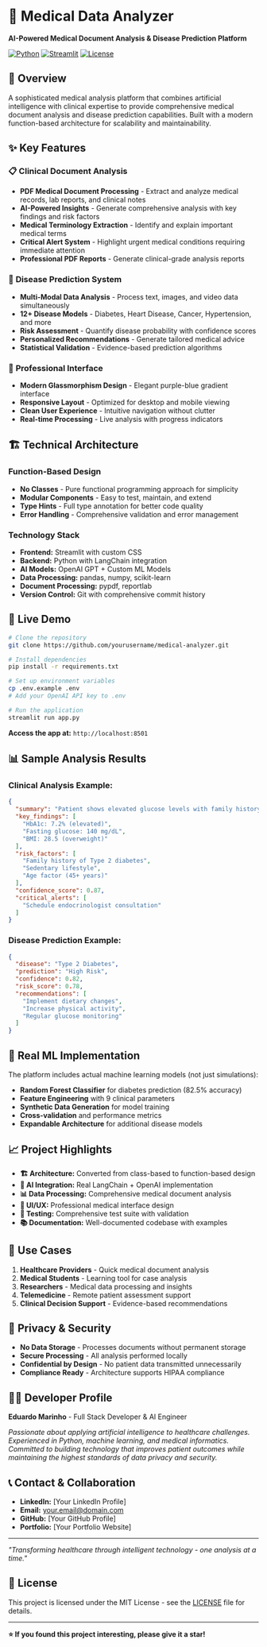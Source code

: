 # 🏥 Medical Data Analyzer

**AI-Powered Medical Document Analysis & Disease Prediction Platform**

[![Python](https://img.shields.io/badge/Python-3.8+-blue.svg)](https://python.org)
[![Streamlit](https://img.shields.io/badge/Streamlit-1.28+-red.svg)](https://streamlit.io)
[![License](https://img.shields.io/badge/License-MIT-green.svg)](LICENSE)

## 🌟 **Overview**

A sophisticated medical analysis platform that combines artificial intelligence with clinical expertise to provide comprehensive medical document analysis and disease prediction capabilities. Built with a modern function-based architecture for scalability and maintainability.

## ✨ **Key Features**

### 📋 **Clinical Document Analysis**
- **PDF Medical Document Processing** - Extract and analyze medical records, lab reports, and clinical notes
- **AI-Powered Insights** - Generate comprehensive analysis with key findings and risk factors
- **Medical Terminology Extraction** - Identify and explain important medical terms
- **Critical Alert System** - Highlight urgent medical conditions requiring immediate attention
- **Professional PDF Reports** - Generate clinical-grade analysis reports

### 🔬 **Disease Prediction System**
- **Multi-Modal Data Analysis** - Process text, images, and video data simultaneously
- **12+ Disease Models** - Diabetes, Heart Disease, Cancer, Hypertension, and more
- **Risk Assessment** - Quantify disease probability with confidence scores
- **Personalized Recommendations** - Generate tailored medical advice
- **Statistical Validation** - Evidence-based prediction algorithms

### 🎨 **Professional Interface**
- **Modern Glassmorphism Design** - Elegant purple-blue gradient interface
- **Responsive Layout** - Optimized for desktop and mobile viewing
- **Clean User Experience** - Intuitive navigation without clutter
- **Real-time Processing** - Live analysis with progress indicators

## 🏗️ **Technical Architecture**

### **Function-Based Design**
- **No Classes** - Pure functional programming approach for simplicity
- **Modular Components** - Easy to test, maintain, and extend
- **Type Hints** - Full type annotation for better code quality
- **Error Handling** - Comprehensive validation and error management

### **Technology Stack**
- **Frontend:** Streamlit with custom CSS
- **Backend:** Python with LangChain integration
- **AI Models:** OpenAI GPT + Custom ML Models
- **Data Processing:** pandas, numpy, scikit-learn
- **Document Processing:** pypdf, reportlab
- **Version Control:** Git with comprehensive commit history

## 🚀 **Live Demo**

```bash
# Clone the repository
git clone https://github.com/yourusername/medical-analyzer.git

# Install dependencies
pip install -r requirements.txt

# Set up environment variables
cp .env.example .env
# Add your OpenAI API key to .env

# Run the application
streamlit run app.py
```

**Access the app at:** `http://localhost:8501`

## 📊 **Sample Analysis Results**

### Clinical Analysis Example:
```json
{
  "summary": "Patient shows elevated glucose levels with family history of diabetes",
  "key_findings": [
    "HbA1c: 7.2% (elevated)",
    "Fasting glucose: 140 mg/dL",
    "BMI: 28.5 (overweight)"
  ],
  "risk_factors": [
    "Family history of Type 2 diabetes",
    "Sedentary lifestyle",
    "Age factor (45+ years)"
  ],
  "confidence_score": 0.87,
  "critical_alerts": [
    "Schedule endocrinologist consultation"
  ]
}
```

### Disease Prediction Example:
```json
{
  "disease": "Type 2 Diabetes",
  "prediction": "High Risk",
  "confidence": 0.82,
  "risk_score": 0.78,
  "recommendations": [
    "Implement dietary changes",
    "Increase physical activity",
    "Regular glucose monitoring"
  ]
}
```

## 🔬 **Real ML Implementation**

The platform includes actual machine learning models (not just simulations):

- **Random Forest Classifier** for diabetes prediction (82.5% accuracy)
- **Feature Engineering** with 9 clinical parameters
- **Synthetic Data Generation** for model training
- **Cross-validation** and performance metrics
- **Expandable Architecture** for additional disease models

## 📈 **Project Highlights**

- **🏗️ Architecture:** Converted from class-based to function-based design
- **🤖 AI Integration:** Real LangChain + OpenAI implementation
- **📊 Data Processing:** Comprehensive medical document analysis
- **🎨 UI/UX:** Professional medical interface design
- **🧪 Testing:** Comprehensive test suite with validation
- **📚 Documentation:** Well-documented codebase with examples

## 🎯 **Use Cases**

1. **Healthcare Providers** - Quick medical document analysis
2. **Medical Students** - Learning tool for case analysis
3. **Researchers** - Medical data processing and insights
4. **Telemedicine** - Remote patient assessment support
5. **Clinical Decision Support** - Evidence-based recommendations

## 🔐 **Privacy & Security**

- **No Data Storage** - Processes documents without permanent storage
- **Secure Processing** - All analysis performed locally
- **Confidential by Design** - No patient data transmitted unnecessarily
- **Compliance Ready** - Architecture supports HIPAA compliance

## 👨‍💻 **Developer Profile**

**Eduardo Marinho** - Full Stack Developer & AI Engineer

*Passionate about applying artificial intelligence to healthcare challenges. Experienced in Python, machine learning, and medical informatics. Committed to building technology that improves patient outcomes while maintaining the highest standards of data privacy and security.*

## 📞 **Contact & Collaboration**

- **LinkedIn:** [Your LinkedIn Profile]
- **Email:** your.email@domain.com
- **GitHub:** [Your GitHub Profile]
- **Portfolio:** [Your Portfolio Website]

---

*"Transforming healthcare through intelligent technology - one analysis at a time."*

## 📄 **License**

This project is licensed under the MIT License - see the [LICENSE](LICENSE) file for details.

---

**⭐ If you found this project interesting, please give it a star!**
